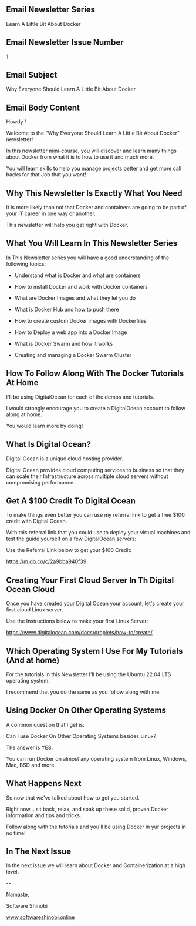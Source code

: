 ## Email Newsletter Series

Learn A Little Bit About Docker

## Email Newsletter Issue Number

1

## Email Subject

Why Everyone Should Learn A Little Bit About Docker

## Email Body Content

Howdy <first-name>!

Welcome to the "Why Everyone Should Learn A Little Bit About Docker" newsletter!

In this newsletter mini-course, you will discover and learn many things about Docker from what it is to how to use it and much more.

You will learn skills to help you manage projects better and get more call backs for that Job that you want!

## Why This Newsletter Is Exactly What You Need
 
It is more likely than not that Docker and containers are going to be part of your IT career in one way or another.

This newsletter will help you get right with Docker.

## What You Will Learn In This Newsletter Series

In This Newsletter series you will have a good understanding of the following topics:

* Understand what is Docker and what are containers
* How to install Docker and work with Docker containers

* What are Docker Images and what they let you do
* What is Docker Hub and how to push there

* How to create custom Docker images with Dockerfiles
* How to Deploy a web app into a Docker Image

* What is Docker Swarm and how it works
* Creating and managing a Docker Swarm Cluster

## How To Follow Along With The Docker Tutorials At Home

I'll be using DigitalOcean for each of the demos and tutorials.

I would strongly encourage you to create a DigitalOcean account to follow along at home.

You would learn more by doing!

## What Is Digital Ocean?

Digital Ocean is a unique cloud hosting provider.

Digital Ocean provides cloud computing services to business so that they can scale their Infrastructure across multiple cloud servers without compromising performance.

## Get A $100 Credit To Digital Ocean

To make things even better you can use my referral link to get a free $100 credit with Digital Ocean.

With this referral link  that you could use to deploy your virtual machines and test the guide yourself on a few DigitalOcean servers:

Use the Referral Link below to get your $100 Credit:

https://m.do.co/c/2a9bba940f39

## Creating Your First Cloud Server In Th Digital Ocean Cloud

Once you have created your Digital Ocean your account, let's create your first cloud Linux server.

Use the Instructions below to make your first Linux Server:

https://www.digitalocean.com/docs/droplets/how-to/create/

## Which Operating System I Use For My Tutorials (And at home)

For the tutorials in this Newsletter I'll be using the Ubuntu 22.04 LTS operating system.

I recommend that you do the same as you follow along with me.

## Using Docker On Other Operating Systems

A common question that I get is:

Can I use Docker On Other Operating Systems besides Linux?

The answer is YES.

You can run Docker on almost any operating system from Linux, Windows, Mac, BSD and more.

## What Happens Next

So now that we've talked about how to get you started.

Right now... sit back, relax, and soak up these solid, proven Docker information and tips and tricks.

Follow along with the tutorials and you'll be using Docker in yur projects in no time!

## In The Next Issue

In the next issue we will learn about Docker and Containerization at a high level.

--

Namaste,

Software Shinobi

www.softwareshinobi.online
